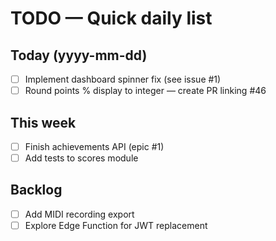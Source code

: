 # TODO — Quick daily list

## Today (yyyy-mm-dd)
- [ ] Implement dashboard spinner fix (see issue #1)
- [ ] Round points % display to integer — create PR linking #46

## This week
- [ ] Finish achievements API (epic #1)
- [ ] Add tests to scores module

## Backlog
- [ ] Add MIDI recording export
- [ ] Explore Edge Function for JWT replacement
